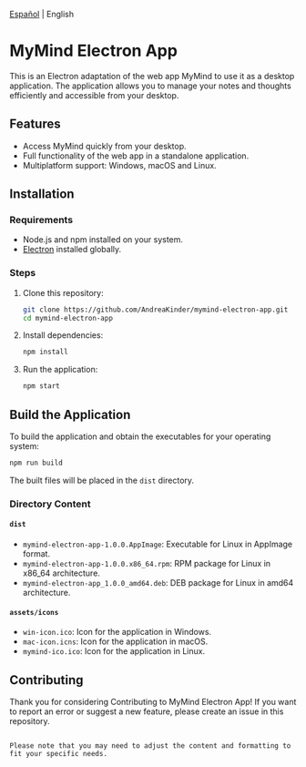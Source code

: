[Español](README.md) | English

# MyMind Electron App

This is an Electron adaptation of the web app MyMind to use it as a desktop application. The application allows you to manage your notes and thoughts efficiently and accessible from your desktop.

## Features

- Access MyMind quickly from your desktop.
- Full functionality of the web app in a standalone application.
- Multiplatform support: Windows, macOS and Linux.

## Installation

### Requirements

- Node.js and npm installed on your system.
- [Electron](https://www.electronjs.org/) installed globally.

### Steps

1. Clone this repository:
   ```bash
   git clone https://github.com/AndreaKinder/mymind-electron-app.git
   cd mymind-electron-app
   ```

2. Install dependencies:
   ```bash
   npm install
   ```

3. Run the application:
   ```bash
   npm start
   ```

## Build the Application

To build the application and obtain the executables for your operating system:
```bash
npm run build
```
The built files will be placed in the `dist` directory.

### Directory Content

#### `dist`

* `mymind-electron-app-1.0.0.AppImage`: Executable for Linux in AppImage format.
* `mymind-electron-app-1.0.0.x86_64.rpm`: RPM package for Linux in x86_64 architecture.
* `mymind-electron-app_1.0.0_amd64.deb`: DEB package for Linux in amd64 architecture.

#### `assets/icons`

* `win-icon.ico`: Icon for the application in Windows.
* `mac-icon.icns`: Icon for the application in macOS.
* `mymind-ico.ico`: Icon for the application in Linux.

## Contributing

Thank you for considering Contributing to MyMind Electron App! If you want to report an error or suggest a new feature, please create an issue in this repository.
```

Please note that you may need to adjust the content and formatting to fit your specific needs.

```
